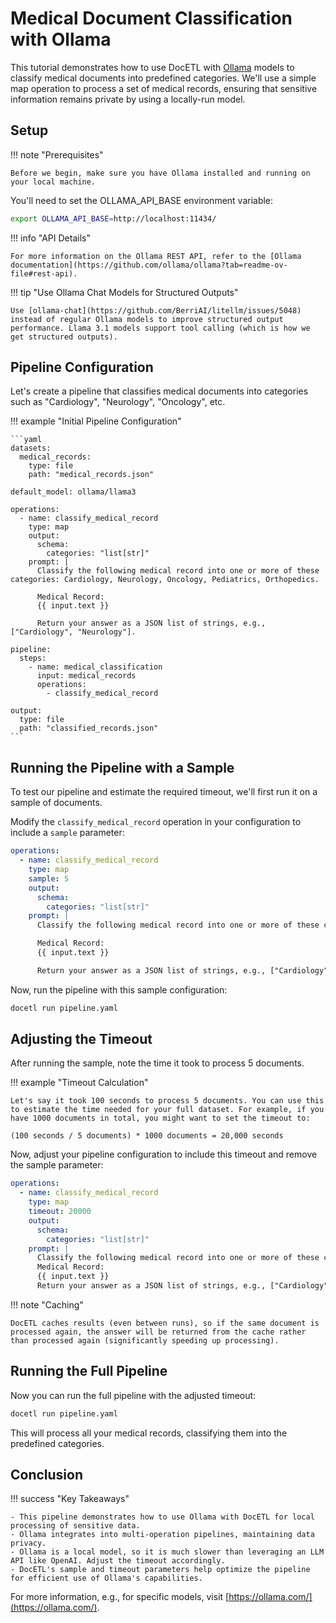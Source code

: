 # Medical Document Classification with Ollama

This tutorial demonstrates how to use DocETL with [Ollama](https://github.com/ollama/ollama) models to classify medical documents into predefined categories. We'll use a simple map operation to process a set of medical records, ensuring that sensitive information remains private by using a locally-run model.

## Setup

!!! note "Prerequisites"

    Before we begin, make sure you have Ollama installed and running on your local machine.

You'll need to set the OLLAMA_API_BASE environment variable:

```bash
export OLLAMA_API_BASE=http://localhost:11434/
```

!!! info "API Details"

    For more information on the Ollama REST API, refer to the [Ollama documentation](https://github.com/ollama/ollama?tab=readme-ov-file#rest-api).

!!! tip "Use Ollama Chat Models for Structured Outputs"

    Use [ollama-chat](https://github.com/BerriAI/litellm/issues/5048) instead of regular Ollama models to improve structured output performance. Llama 3.1 models support tool calling (which is how we get structured outputs).

## Pipeline Configuration

Let's create a pipeline that classifies medical documents into categories such as "Cardiology", "Neurology", "Oncology", etc.

!!! example "Initial Pipeline Configuration"

    ```yaml
    datasets:
      medical_records:
        type: file
        path: "medical_records.json"

    default_model: ollama/llama3

    operations:
      - name: classify_medical_record
        type: map
        output:
          schema:
            categories: "list[str]"
        prompt: |
          Classify the following medical record into one or more of these categories: Cardiology, Neurology, Oncology, Pediatrics, Orthopedics.

          Medical Record:
          {{ input.text }}

          Return your answer as a JSON list of strings, e.g., ["Cardiology", "Neurology"].

    pipeline:
      steps:
        - name: medical_classification
          input: medical_records
          operations:
            - classify_medical_record

    output:
      type: file
      path: "classified_records.json"
    ```

## Running the Pipeline with a Sample

To test our pipeline and estimate the required timeout, we'll first run it on a sample of documents.

Modify the `classify_medical_record` operation in your configuration to include a `sample` parameter:

```yaml
operations:
  - name: classify_medical_record
    type: map
    sample: 5
    output:
      schema:
        categories: "list[str]"
    prompt: |
      Classify the following medical record into one or more of these categories: Cardiology, Neurology, Oncology, Pediatrics, Orthopedics.

      Medical Record:
      {{ input.text }}

      Return your answer as a JSON list of strings, e.g., ["Cardiology", "Neurology"].
```

Now, run the pipeline with this sample configuration:

```bash
docetl run pipeline.yaml
```

## Adjusting the Timeout

After running the sample, note the time it took to process 5 documents.

!!! example "Timeout Calculation"

    Let's say it took 100 seconds to process 5 documents. You can use this to estimate the time needed for your full dataset. For example, if you have 1000 documents in total, you might want to set the timeout to:

    (100 seconds / 5 documents) * 1000 documents = 20,000 seconds

Now, adjust your pipeline configuration to include this timeout and remove the sample parameter:

```yaml
operations:
  - name: classify_medical_record
    type: map
    timeout: 20000
    output:
      schema:
        categories: "list[str]"
    prompt: |
      Classify the following medical record into one or more of these categories: Cardiology, Neurology, Oncology, Pediatrics, Orthopedics.
      Medical Record:
      {{ input.text }}
      Return your answer as a JSON list of strings, e.g., ["Cardiology", "Neurology"].
```

!!! note "Caching"

    DocETL caches results (even between runs), so if the same document is processed again, the answer will be returned from the cache rather than processed again (significantly speeding up processing).

## Running the Full Pipeline

Now you can run the full pipeline with the adjusted timeout:

```bash
docetl run pipeline.yaml
```

This will process all your medical records, classifying them into the predefined categories.

## Conclusion

!!! success "Key Takeaways"

    - This pipeline demonstrates how to use Ollama with DocETL for local processing of sensitive data.
    - Ollama integrates into multi-operation pipelines, maintaining data privacy.
    - Ollama is a local model, so it is much slower than leveraging an LLM API like OpenAI. Adjust the timeout accordingly.
    - DocETL's sample and timeout parameters help optimize the pipeline for efficient use of Ollama's capabilities.

For more information, e.g., for specific models, visit [https://ollama.com/](https://ollama.com/).
